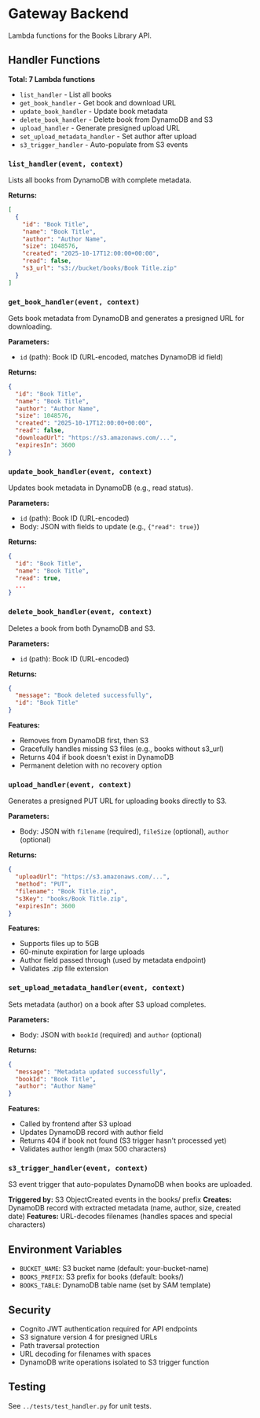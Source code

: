 # Gateway Backend

Lambda functions for the Books Library API.

## Handler Functions

**Total: 7 Lambda functions**
- `list_handler` - List all books
- `get_book_handler` - Get book and download URL
- `update_book_handler` - Update book metadata
- `delete_book_handler` - Delete book from DynamoDB and S3
- `upload_handler` - Generate presigned upload URL
- `set_upload_metadata_handler` - Set author after upload
- `s3_trigger_handler` - Auto-populate from S3 events

### `list_handler(event, context)`
Lists all books from DynamoDB with complete metadata.

**Returns:**
```json
[
  {
    "id": "Book Title",
    "name": "Book Title",
    "author": "Author Name",
    "size": 1048576,
    "created": "2025-10-17T12:00:00+00:00",
    "read": false,
    "s3_url": "s3://bucket/books/Book Title.zip"
  }
]
```

### `get_book_handler(event, context)`
Gets book metadata from DynamoDB and generates a presigned URL for downloading.

**Parameters:**
- `id` (path): Book ID (URL-encoded, matches DynamoDB id field)

**Returns:**
```json
{
  "id": "Book Title",
  "name": "Book Title",
  "author": "Author Name",
  "size": 1048576,
  "created": "2025-10-17T12:00:00+00:00",
  "read": false,
  "downloadUrl": "https://s3.amazonaws.com/...",
  "expiresIn": 3600
}
```

### `update_book_handler(event, context)`
Updates book metadata in DynamoDB (e.g., read status).

**Parameters:**
- `id` (path): Book ID (URL-encoded)
- Body: JSON with fields to update (e.g., `{"read": true}`)

**Returns:**
```json
{
  "id": "Book Title",
  "name": "Book Title",
  "read": true,
  ...
}
```

### `delete_book_handler(event, context)`
Deletes a book from both DynamoDB and S3.

**Parameters:**
- `id` (path): Book ID (URL-encoded)

**Returns:**
```json
{
  "message": "Book deleted successfully",
  "id": "Book Title"
}
```

**Features:**
- Removes from DynamoDB first, then S3
- Gracefully handles missing S3 files (e.g., books without s3_url)
- Returns 404 if book doesn't exist in DynamoDB
- Permanent deletion with no recovery option

### `upload_handler(event, context)`
Generates a presigned PUT URL for uploading books directly to S3.

**Parameters:**
- Body: JSON with `filename` (required), `fileSize` (optional), `author` (optional)

**Returns:**
```json
{
  "uploadUrl": "https://s3.amazonaws.com/...",
  "method": "PUT",
  "filename": "Book Title.zip",
  "s3Key": "books/Book Title.zip",
  "expiresIn": 3600
}
```

**Features:**
- Supports files up to 5GB
- 60-minute expiration for large uploads
- Author field passed through (used by metadata endpoint)
- Validates .zip file extension

### `set_upload_metadata_handler(event, context)`
Sets metadata (author) on a book after S3 upload completes.

**Parameters:**
- Body: JSON with `bookId` (required) and `author` (optional)

**Returns:**
```json
{
  "message": "Metadata updated successfully",
  "bookId": "Book Title",
  "author": "Author Name"
}
```

**Features:**
- Called by frontend after S3 upload
- Updates DynamoDB record with author field
- Returns 404 if book not found (S3 trigger hasn't processed yet)
- Validates author length (max 500 characters)

### `s3_trigger_handler(event, context)`
S3 event trigger that auto-populates DynamoDB when books are uploaded.

**Triggered by:** S3 ObjectCreated events in the books/ prefix
**Creates:** DynamoDB record with extracted metadata (name, author, size, created date)
**Features:** URL-decodes filenames (handles spaces and special characters)

## Environment Variables

- `BUCKET_NAME`: S3 bucket name (default: your-bucket-name)
- `BOOKS_PREFIX`: S3 prefix for books (default: books/)
- `BOOKS_TABLE`: DynamoDB table name (set by SAM template)

## Security

- Cognito JWT authentication required for API endpoints
- S3 signature version 4 for presigned URLs
- Path traversal protection
- URL decoding for filenames with spaces
- DynamoDB write operations isolated to S3 trigger function

## Testing

See `../tests/test_handler.py` for unit tests.
